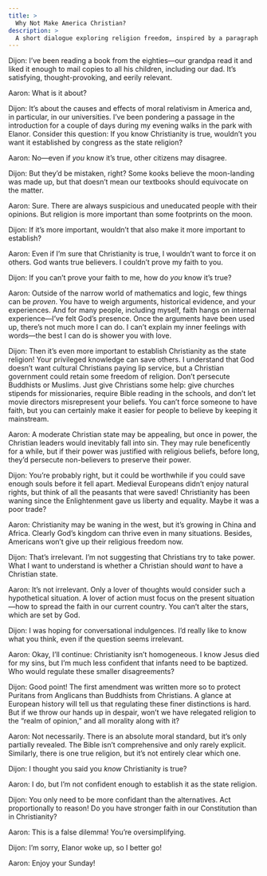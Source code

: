 ```yaml
---
title: >
  Why Not Make America Christian?
description: >
  A short dialogue exploring religion freedom, inspired by a paragraph in the introduction of _The Closing of the American Mind_ by Allan Bloom.
---
```


<span class="sc">Dijon:</span> I’ve been reading a book from the eighties—our grandpa read it and liked it enough to mail copies to all his children, including our dad. It’s satisfying, thought-provoking, and eerily relevant.

<span class="sc">Aaron:</span> What is it about?

<span class="sc">Dijon:</span> It’s about the causes and effects of moral relativism in America and, in particular, in our universities. I’ve been pondering a passage in the introduction for a couple of days during my evening walks in the park with Elanor. Consider this question: If you know Christianity is true, wouldn’t you want it established by congress as the state religion?

<span class="sc">Aaron:</span> No—even if _you_ know it’s true, other citizens may disagree.

<span class="sc">Dijon:</span> But they’d be mistaken, right? Some kooks believe the moon-landing was made up, but that doesn’t mean our textbooks should equivocate on the matter.

<span class="sc">Aaron:</span> Sure. There are always suspicious and uneducated people with their opinions. But religion is more important than some footprints on the moon.

<span class="sc">Dijon:</span> If it’s more important, wouldn’t that also make it more important to establish?

<span class="sc">Aaron:</span> Even if I’m sure that Christianity is true, I wouldn’t want to force it on others. God wants true believers. I couldn’t prove my faith to you.

<span class="sc">Dijon:</span> If you can’t prove your faith to me, how do _you_ know it’s true?

<span class="sc">Aaron:</span> Outside of the narrow world of mathematics and logic, few things can be _proven_. You have to weigh arguments, historical evidence, and your experiences. And for many people, including myself, faith hangs on internal experience—I’ve felt God’s presence. Once the arguments have been used up, there’s not much more I can do. I can’t explain my inner feelings with words—the best I can do is shower you with love.

<span class="sc">Dijon:</span> Then it’s even more important to establish Christianity as the state religion! Your privileged knowledge can save others. I understand that God doesn’t want cultural Christians paying lip service, but a Christian government could retain some freedom of religion. Don’t persecute Buddhists or Muslims. Just give Christians some help: give churches stipends for missionaries, require Bible reading in the schools, and don’t let movie directors misrepresent your beliefs. You can’t force someone to have faith, but you can certainly make it easier for people to believe by keeping it mainstream.

<span class="sc">Aaron:</span> A moderate Christian state may be appealing, but once in power, the Christian leaders would inevitably fall into sin. They may rule beneficently for a while, but if their power was justified with religious beliefs, before long, they’d persecute non-believers to preserve their power.

<span class="sc">Dijon:</span> You’re probably right, but it could be worthwhile if you could save enough souls before it fell apart. Medieval Europeans didn’t enjoy natural rights, but think of all the peasants that were saved! Christianity has been waning since the Enlightenment gave us liberty and equality. Maybe it was a poor trade?

<span class="sc">Aaron:</span> Christianity may be waning in the west, but it’s growing in China and Africa. Clearly God’s kingdom can thrive even in many situations. Besides, Americans won’t give up their religious freedom now.

<span class="sc">Dijon:</span> That’s irrelevant. I’m not suggesting that Christians try to take power. What I want to understand is whether a Christian should _want_ to have a Christian state.

<span class="sc">Aaron:</span> It’s not irrelevant. Only a lover of thoughts would consider such a hypothetical situation. A lover of action must focus on the present situation—how to spread the faith in our current country. You can’t alter the stars, which are set by God.

<span class="sc">Dijon:</span> I was hoping for conversational indulgences. I’d really like to know what you think, even if the question seems irrelevant.

<span class="sc">Aaron:</span> Okay, I’ll continue: Christianity isn’t homogeneous. I know Jesus died for my sins, but I’m much less confident that infants need to be baptized. Who would regulate these smaller disagreements?

<span class="sc">Dijon:</span> Good point! The first amendment was written more so to protect Puritans from Anglicans than Buddhists from Christians. A glance at European history will tell us that regulating these finer distinctions is hard. But if we throw our hands up in despair, won’t we have relegated religion to the “realm of opinion,” and all morality along with it?

<span class="sc">Aaron:</span> Not necessarily. There is an absolute moral standard, but it’s only partially revealed. The Bible isn’t comprehensive and only rarely explicit. Similarly, there is one true religion, but it’s not entirely clear which one.

<span class="sc">Dijon:</span> I thought you said you _know_ Christianity is true?

<span class="sc">Aaron:</span> I do, but I’m not confident enough to establish it as the state religion.

<span class="sc">Dijon:</span> You only need to be more confidant than the alternatives. Act proportionally to reason! Do you have stronger faith in our Constitution than in Christianity?

<span class="sc">Aaron:</span> This is a false dilemma! You’re oversimplifying.

<span class="sc">Dijon:</span> I’m sorry, Elanor woke up, so I better go!

<span class="sc">Aaron:</span> Enjoy your Sunday!
